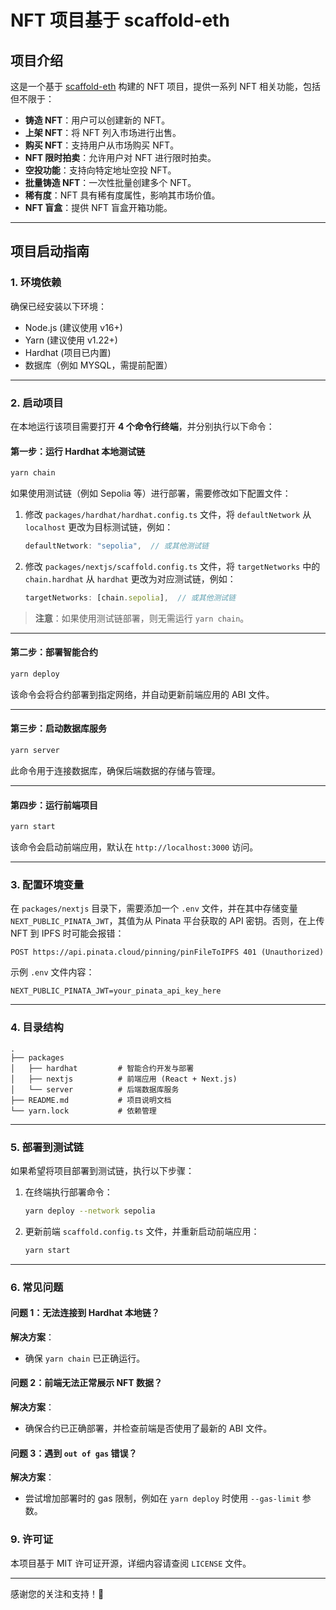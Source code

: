 # NFT 项目基于 scaffold-eth

## 项目介绍

这是一个基于 [scaffold-eth](https://github.com/scaffold-eth/scaffold-eth) 构建的 NFT 项目，提供一系列 NFT 相关功能，包括但不限于：

- **铸造 NFT**：用户可以创建新的 NFT。
- **上架 NFT**：将 NFT 列入市场进行出售。
- **购买 NFT**：支持用户从市场购买 NFT。
- **NFT 限时拍卖**：允许用户对 NFT 进行限时拍卖。
- **空投功能**：支持向特定地址空投 NFT。
- **批量铸造 NFT**：一次性批量创建多个 NFT。
- **稀有度**：NFT 具有稀有度属性，影响其市场价值。
- **NFT 盲盒**：提供 NFT 盲盒开箱功能。

---

## 项目启动指南

### 1. 环境依赖

确保已经安装以下环境：

- Node.js (建议使用 v16+)
- Yarn (建议使用 v1.22+)
- Hardhat (项目已内置)
- 数据库（例如 MYSQL，需提前配置）

---

### 2. 启动项目

在本地运行该项目需要打开 **4 个命令行终端**，并分别执行以下命令：

#### **第一步：运行 Hardhat 本地测试链**

```bash
yarn chain
```

如果使用测试链（例如 Sepolia 等）进行部署，需要修改如下配置文件：

1. 修改 `packages/hardhat/hardhat.config.ts` 文件，将 `defaultNetwork` 从 `localhost` 更改为目标测试链，例如：
   
   ```ts
   defaultNetwork: "sepolia",  // 或其他测试链
   ```

2. 修改 `packages/nextjs/scaffold.config.ts` 文件，将 `targetNetworks` 中的 `chain.hardhat` 从 `hardhat` 更改为对应测试链，例如：

   ```ts
   targetNetworks: [chain.sepolia],  // 或其他测试链
   ```

> **注意**：如果使用测试链部署，则无需运行 `yarn chain`。

---

#### **第二步：部署智能合约**

```bash
yarn deploy
```

该命令会将合约部署到指定网络，并自动更新前端应用的 ABI 文件。

---

#### **第三步：启动数据库服务**

```bash
yarn server
```

此命令用于连接数据库，确保后端数据的存储与管理。

---

#### **第四步：运行前端项目**

```bash
yarn start
```

该命令会启动前端应用，默认在 `http://localhost:3000` 访问。

---

### 3. 配置环境变量

在 `packages/nextjs` 目录下，需要添加一个 `.env` 文件，并在其中存储变量 `NEXT_PUBLIC_PINATA_JWT`，其值为从 Pinata 平台获取的 API 密钥。否则，在上传 NFT 到 IPFS 时可能会报错：

```
POST https://api.pinata.cloud/pinning/pinFileToIPFS 401 (Unauthorized)
```

示例 `.env` 文件内容：

```
NEXT_PUBLIC_PINATA_JWT=your_pinata_api_key_here
```

---

### 4. 目录结构

```
.
├── packages
│   ├── hardhat         # 智能合约开发与部署
│   ├── nextjs          # 前端应用 (React + Next.js)
│   └── server          # 后端数据库服务
├── README.md           # 项目说明文档
└── yarn.lock           # 依赖管理
```

---

### 5. 部署到测试链

如果希望将项目部署到测试链，执行以下步骤：


1. 在终端执行部署命令：

   ```bash
   yarn deploy --network sepolia
   ```

2. 更新前端 `scaffold.config.ts` 文件，并重新启动前端应用：

   ```bash
   yarn start
   ```

---

### 6. 常见问题

#### 问题 1：无法连接到 Hardhat 本地链？
**解决方案**：
- 确保 `yarn chain` 已正确运行。

#### 问题 2：前端无法正常展示 NFT 数据？
**解决方案**：
- 确保合约已正确部署，并检查前端是否使用了最新的 ABI 文件。

#### 问题 3：遇到 `out of gas` 错误？
**解决方案**：
- 尝试增加部署时的 gas 限制，例如在 `yarn deploy` 时使用 `--gas-limit` 参数。

### 9. 许可证

本项目基于 MIT 许可证开源，详细内容请查阅 `LICENSE` 文件。

---

感谢您的关注和支持！🎉

